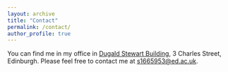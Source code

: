 ```yaml
---
layout: archive
title: "Contact"
permalink: /contact/
author_profile: true
---
```


You can find me in my office in [Dugald Stewart Building](https://ppls.ed.ac.uk/linguistics-and-english-language/about/contact), 3 Charles Street, Edinburgh.
Please feel free to contact me at [s1665953@ed.ac.uk](mailto:s1665953@ed.ac.uk).
